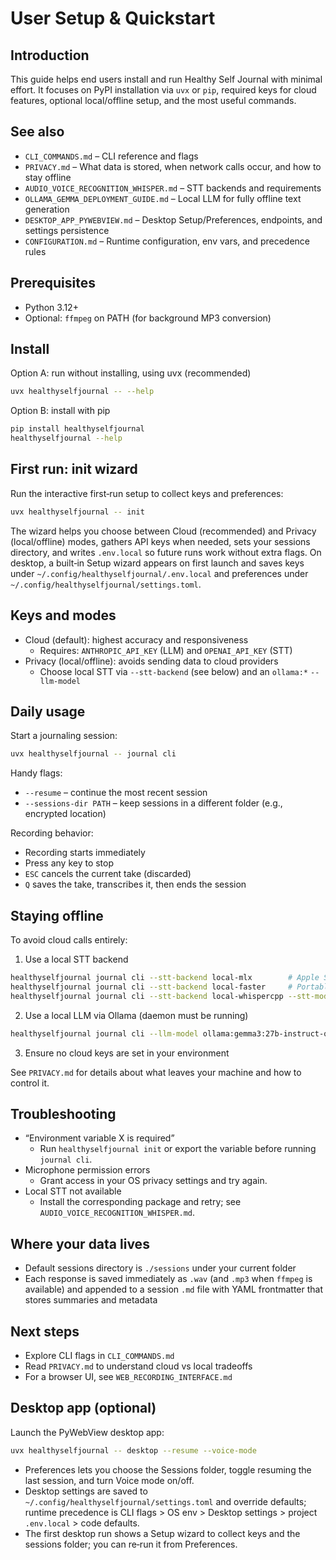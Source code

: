 # User Setup & Quickstart

## Introduction
This guide helps end users install and run Healthy Self Journal with minimal effort. It focuses on PyPI installation via `uvx` or `pip`, required keys for cloud features, optional local/offline setup, and the most useful commands.

## See also
- `CLI_COMMANDS.md` – CLI reference and flags
- `PRIVACY.md` – What data is stored, when network calls occur, and how to stay offline
- `AUDIO_VOICE_RECOGNITION_WHISPER.md` – STT backends and requirements
- `OLLAMA_GEMMA_DEPLOYMENT_GUIDE.md` – Local LLM for fully offline text generation
- `DESKTOP_APP_PYWEBVIEW.md` – Desktop Setup/Preferences, endpoints, and settings persistence
- `CONFIGURATION.md` – Runtime configuration, env vars, and precedence rules

## Prerequisites
- Python 3.12+
- Optional: `ffmpeg` on PATH (for background MP3 conversion)

## Install

Option A: run without installing, using uvx (recommended)
```bash
uvx healthyselfjournal -- --help
```

Option B: install with pip
```bash
pip install healthyselfjournal
healthyselfjournal --help
```

## First run: init wizard
Run the interactive first‑run setup to collect keys and preferences:
```bash
uvx healthyselfjournal -- init
```
The wizard helps you choose between Cloud (recommended) and Privacy (local/offline) modes, gathers API keys when needed, sets your sessions directory, and writes `.env.local` so future runs work without extra flags.
On desktop, a built‑in Setup wizard appears on first launch and saves keys under `~/.config/healthyselfjournal/.env.local` and preferences under `~/.config/healthyselfjournal/settings.toml`.

## Keys and modes
- Cloud (default): highest accuracy and responsiveness
  - Requires: `ANTHROPIC_API_KEY` (LLM) and `OPENAI_API_KEY` (STT)
- Privacy (local/offline): avoids sending data to cloud providers
  - Choose local STT via `--stt-backend` (see below) and an `ollama:*` `--llm-model`

## Daily usage
Start a journaling session:
```bash
uvx healthyselfjournal -- journal cli
```

Handy flags:
- `--resume` – continue the most recent session
- `--sessions-dir PATH` – keep sessions in a different folder (e.g., encrypted location)

Recording behavior:
- Recording starts immediately
- Press any key to stop
- `ESC` cancels the current take (discarded)
- `Q` saves the take, transcribes it, then ends the session

## Staying offline
To avoid cloud calls entirely:
1) Use a local STT backend
```bash
healthyselfjournal journal cli --stt-backend local-mlx        # Apple Silicon
healthyselfjournal journal cli --stt-backend local-faster     # Portable CPU/GPU
healthyselfjournal journal cli --stt-backend local-whispercpp --stt-model /path/to/model.gguf
```
2) Use a local LLM via Ollama (daemon must be running)
```bash
healthyselfjournal journal cli --llm-model ollama:gemma3:27b-instruct-q4_K_M
```
3) Ensure no cloud keys are set in your environment

See `PRIVACY.md` for details about what leaves your machine and how to control it.

## Troubleshooting
- “Environment variable X is required”
  - Run `healthyselfjournal init` or export the variable before running `journal cli`.
- Microphone permission errors
  - Grant access in your OS privacy settings and try again.
- Local STT not available
  - Install the corresponding package and retry; see `AUDIO_VOICE_RECOGNITION_WHISPER.md`.

## Where your data lives
- Default sessions directory is `./sessions` under your current folder
- Each response is saved immediately as `.wav` (and `.mp3` when `ffmpeg` is available) and appended to a session `.md` file with YAML frontmatter that stores summaries and metadata

## Next steps
- Explore CLI flags in `CLI_COMMANDS.md`
- Read `PRIVACY.md` to understand cloud vs local tradeoffs
- For a browser UI, see `WEB_RECORDING_INTERFACE.md`

## Desktop app (optional)

Launch the PyWebView desktop app:
```bash
uvx healthyselfjournal -- desktop --resume --voice-mode
```
- Preferences lets you choose the Sessions folder, toggle resuming the last session, and turn Voice mode on/off.
- Desktop settings are saved to `~/.config/healthyselfjournal/settings.toml` and override defaults; runtime precedence is CLI flags > OS env > Desktop settings > project `.env.local` > code defaults.
- The first desktop run shows a Setup wizard to collect keys and the sessions folder; you can re‑run it from Preferences.


